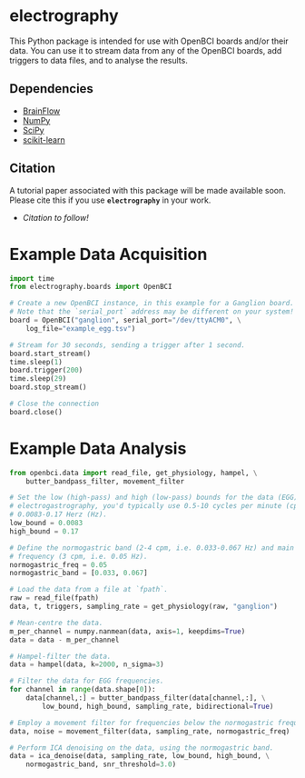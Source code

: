 electrography
=============

This Python package is intended for use with OpenBCI boards and/or their data. You can use it to stream data from any of the OpenBCI boards, add triggers to data files, and to analyse the results.

Dependencies
------------

- [BrainFlow](https://brainflow.org/)
- [NumPy](https://numpy.org/)
- [SciPy](https://scipy.org/)
- [scikit-learn](https://scikit-learn.org/)

Citation
--------

A tutorial paper associated with this package will be made available soon. Please cite this if you use **`electrography`** in your work.

- *Citation to follow!*

Example Data Acquisition
========================

```python
import time
from electrography.boards import OpenBCI

# Create a new OpenBCI instance, in this example for a Ganglion board.
# Note that the `serial_port` address may be different on your system!
board = OpenBCI("ganglion", serial_port="/dev/ttyACM0", \
    log_file="example_egg.tsv")

# Stream for 30 seconds, sending a trigger after 1 second.
board.start_stream()
time.sleep(1)
board.trigger(200)
time.sleep(29)
board.stop_stream()

# Close the connection
board.close()
```

Example Data Analysis
=====================

```python
from openbci.data import read_file, get_physiology, hampel, \
    butter_bandpass_filter, movement_filter

# Set the low (high-pass) and high (low-pass) bounds for the data (EGG). For 
# electrogastrography, you'd typically use 0.5-10 cycles per minute (cpm), i.e.
# 0.0083-0.17 Herz (Hz).
low_bound = 0.0083
high_bound = 0.17

# Define the normogastric band (2-4 cpm, i.e. 0.033-0.067 Hz) and main 
# frequency (3 cpm, i.e. 0.05 Hz).
normogastric_freq = 0.05
normogastric_band = [0.033, 0.067]

# Load the data from a file at `fpath`.
raw = read_file(fpath)
data, t, triggers, sampling_rate = get_physiology(raw, "ganglion")

# Mean-centre the data.
m_per_channel = numpy.nanmean(data, axis=1, keepdims=True)
data = data - m_per_channel

# Hampel-filter the data.
data = hampel(data, k=2000, n_sigma=3)

# Filter the data for EGG frequencies.
for channel in range(data.shape[0]):
    data[channel,:] = butter_bandpass_filter(data[channel,:], \
        low_bound, high_bound, sampling_rate, bidirectional=True)

# Employ a movement filter for frequencies below the normogastric frequency.
data, noise = movement_filter(data, sampling_rate, normogastric_freq)

# Perform ICA denoising on the data, using the normogastric band.
data = ica_denoise(data, sampling_rate, low_bound, high_bound, \
    normogastric_band, snr_threshold=3.0)
```

